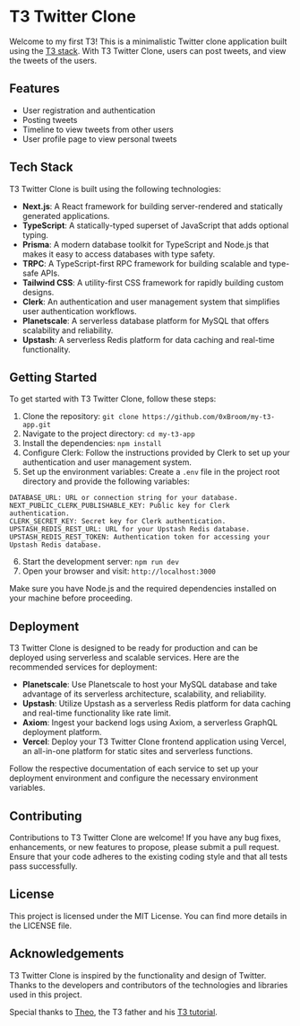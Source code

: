 # T3 Twitter Clone

Welcome to my first T3! This is a minimalistic Twitter clone application built using the [T3 stack](https://create.t3.gg/). With T3 Twitter Clone, users can post tweets, and view the tweets of the users.

## Features

- User registration and authentication
- Posting tweets
- Timeline to view tweets from other users
- User profile page to view personal tweets

## Tech Stack

T3 Twitter Clone is built using the following technologies:

- **Next.js**: A React framework for building server-rendered and statically generated applications.
- **TypeScript**: A statically-typed superset of JavaScript that adds optional typing.
- **Prisma**: A modern database toolkit for TypeScript and Node.js that makes it easy to access databases with type safety.
- **TRPC**: A TypeScript-first RPC framework for building scalable and type-safe APIs.
- **Tailwind CSS**: A utility-first CSS framework for rapidly building custom designs.
- **Clerk**: An authentication and user management system that simplifies user authentication workflows.
- **Planetscale**: A serverless database platform for MySQL that offers scalability and reliability.
- **Upstash**: A serverless Redis platform for data caching and real-time functionality.

## Getting Started

To get started with T3 Twitter Clone, follow these steps:

1. Clone the repository: `git clone https://github.com/0xBroom/my-t3-app.git`
2. Navigate to the project directory: `cd my-t3-app`
3. Install the dependencies: `npm install`
4. Configure Clerk: Follow the instructions provided by Clerk to set up your authentication and user management system.
5. Set up the environment variables: Create a `.env` file in the project root directory and provide the following variables:

```plaintext
DATABASE_URL: URL or connection string for your database.
NEXT_PUBLIC_CLERK_PUBLISHABLE_KEY: Public key for Clerk authentication.
CLERK_SECRET_KEY: Secret key for Clerk authentication.
UPSTASH_REDIS_REST_URL: URL for your Upstash Redis database.
UPSTASH_REDIS_REST_TOKEN: Authentication token for accessing your Upstash Redis database.
```

6. Start the development server: `npm run dev`
7. Open your browser and visit: `http://localhost:3000`

Make sure you have Node.js and the required dependencies installed on your machine before proceeding.

## Deployment

T3 Twitter Clone is designed to be ready for production and can be deployed using serverless and scalable services. Here are the recommended services for deployment:

- **Planetscale**: Use Planetscale to host your MySQL database and take advantage of its serverless architecture, scalability, and reliability.
- **Upstash**: Utilize Upstash as a serverless Redis platform for data caching and real-time functionality like rate limit.
- **Axiom**: Ingest your backend logs using Axiom, a serverless GraphQL deployment platform.
- **Vercel**: Deploy your T3 Twitter Clone frontend application using Vercel, an all-in-one platform for static sites and serverless functions.

Follow the respective documentation of each service to set up your deployment environment and configure the necessary environment variables.

## Contributing
Contributions to T3 Twitter Clone are welcome! If you have any bug fixes, enhancements, or new features to propose, please submit a pull request. Ensure that your code adheres to the existing coding style and that all tests pass successfully.

## License
This project is licensed under the MIT License. You can find more details in the LICENSE file.

## Acknowledgements
T3 Twitter Clone is inspired by the functionality and design of Twitter. Thanks to the developers and contributors of the technologies and libraries used in this project.

Special thanks to [Theo](https://t3.gg/), the T3 father and his [T3 tutorial](https://www.youtube.com/watch?v=YkOSUVzOAA4).